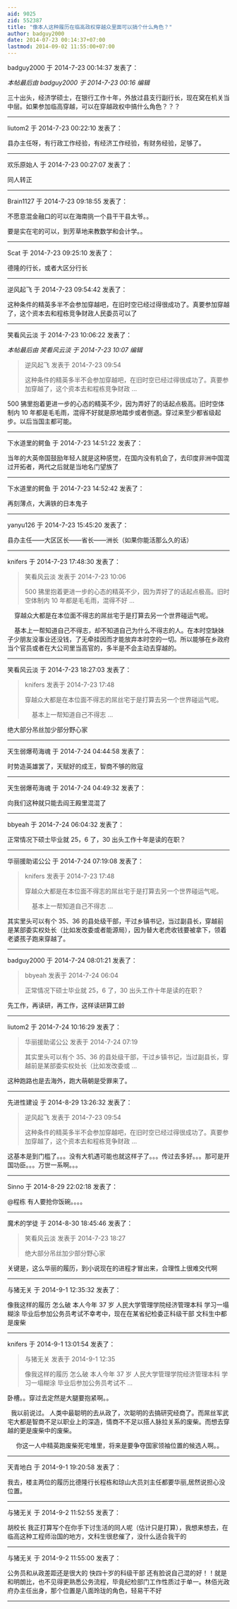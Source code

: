 ```yaml
---
aid: 9025
zid: 552387
title: "像本人这种履历在临高政权穿越众里面可以搞个什么角色？"
author: badguy2000
date: 2014-07-23 00:14:37+07:00
lastmod: 2014-09-02 11:55:00+07:00
---
```


badguy2000 于 2014-7-23 00:14:37 发表了：

_本帖最后由 badguy2000 于 2014-7-23 00:16 编辑_

三十出头，经济学硕士，在银行工作十年，外放过县支行副行长，现在窝在机关当中层。如果参加临高穿越，可以在穿越政权中搞什么角色？？？

---

liutom2 于 2014-7-23 00:22:10 发表了：

县办主任呀，有行政工作经验，有经济工作经验，有财务经验，足够了。

---

欢乐原始人 于 2014-7-23 00:27:07 发表了：

同人转正

---

Brain1127 于 2014-7-23 09:18:55 发表了：

不愿意混金融口的可以在海南挑一个县干干县太爷。。

要是实在宅的可以，到芳草地来教数学和会计学。。

---

Scat 于 2014-7-23 09:25:10 发表了：

德隆的行长，或者大区分行长

---

逆风起飞 于 2014-7-23 09:54:42 发表了：

这种条件的精英多半不会参加穿越吧，在旧时空已经过得很成功了。真要参加穿越了，这个资本去和程栋竞争财政人民委员可以了

---

笑看风云淡 于 2014-7-23 10:06:22 发表了：

_本帖最后由 笑看风云淡 于 2014-7-23 10:07 编辑_

> 逆风起飞 发表于 2014-7-23 09:54
>
> 这种条件的精英多半不会参加穿越吧，在旧时空已经过得很成功了。真要参加穿越了，这个资本去和程栋竞争财政 ...

500 狒里抱着更进一步的心态的精英不少，因为弄好了的话起点极高。旧时空体制内 10 年都是毛毛雨，混得不好就是原地踏步或者倒退。穿过来至少都省级起步。以后当国主都可能。

---

下水道里的鳄鱼 于 2014-7-23 14:51:22 发表了：

当年的大英帝国鼓励年轻人就是这种感觉，在国内没有机会了，去印度非洲中国混过开拓者，两代之后就是当地名门望族了

---

下水道里的鳄鱼 于 2014-7-23 14:52:42 发表了：

再刻薄点，大满铁的日本鬼子

---

yanyu126 于 2014-7-23 15:45:20 发表了：

县办主任——大区区长——省长——洲长（如果你能活那么久的话）

---

knifers 于 2014-7-23 17:48:30 发表了：

> 笑看风云淡 发表于 2014-7-23 10:06
>
> 500 狒里抱着更进一步的心态的精英不少，因为弄好了的话起点极高。旧时空体制内 10 年都是毛毛雨，混得不好 ...

&nbsp; &nbsp; 穿越众大都是在本位面不得志的屌丝宅于是打算去另一个世界碰运气呢。

&nbsp; &nbsp; 基本上一帮知道自己不得志，却不知道自己为什么不得志的人。在本时空缺妹子少朋友没事业还没钱，了无牵挂因而才能放弃本时空的一切。所以能够在乡政府当个官员或者在大公司里当高官的，多半是不会主动去穿越的。

---

笑看风云淡 于 2014-7-23 18:27:03 发表了：

> knifers 发表于 2014-7-23 17:48
>
> 穿越众大都是在本位面不得志的屌丝宅于是打算去另一个世界碰运气呢。
>
> &nbsp; &nbsp; 基本上一帮知道自己不得志 ...

绝大部分吊丝加少部分野心家

---

天生弱爆苟海魂 于 2014-7-24 04:44:58 发表了：

时势造英雄罢了，天赋好的成王，智商不够的败寇

---

天生弱爆苟海魂 于 2014-7-24 04:49:32 发表了：

向我们这种就只能去阎王殿里混混了

---

bbyeah 于 2014-7-24 06:04:32 发表了：

正常情况下硕士毕业就 25，6 了，30 出头工作十年是读的在职？

---

华丽援助诺公公 于 2014-7-24 07:19:08 发表了：

> knifers 发表于 2014-7-23 17:48
>
> 穿越众大都是在本位面不得志的屌丝宅于是打算去另一个世界碰运气呢。
>
> &nbsp; &nbsp; 基本上一帮知道自己不得志 ...

其实里头可以有个 35、36 的县处级干部，干过乡镇书记，当过副县长，穿越前是某部委实权处长（比如发改委或者能源局），因为替大老虎收钱要被拿下，领着老婆孩子跑来穿越了。

---

badguy2000 于 2014-7-24 08:01:21 发表了：

> bbyeah 发表于 2014-7-24 06:04
>
> 正常情况下硕士毕业就 25，6 了，30 出头工作十年是读的在职？

先工作，再读研，再工作，这样读研算工龄

---

liutom2 于 2014-7-24 10:16:29 发表了：

> 华丽援助诺公公 发表于 2014-7-24 07:19
>
> 其实里头可以有个 35、36 的县处级干部，干过乡镇书记，当过副县长，穿越前是某部委实权处长（比如发改委或 ...

这种跑路也是去海外，跑大萌朝是受罪来了。

---

先进性建设 于 2014-8-29 13:26:32 发表了：

> 逆风起飞 发表于 2014-7-23 09:54
>
> 这种条件的精英多半不会参加穿越吧，在旧时空已经过得很成功了。真要参加穿越了，这个资本去和程栋竞争财政 ...

这基本是到门槛了。。。没有大机遇可能也就这样子了。。。传过去多好。。。那可是开国功臣。。。万世一系啊。。。

---

Sinno 于 2014-8-29 22:02:18 发表了：

@程栋 有人要抢你饭碗。。。。

---

魔术的学徒 于 2014-8-30 18:45:46 发表了：

> 笑看风云淡 发表于 2014-7-23 18:27
>
> 绝大部分吊丝加少部分野心家

关键是，这么华丽的履历，到小说现在的进程才冒出来，合理性上很难交代啊

---

与猪无关 于 2014-9-1 12:35:32 发表了：

像我这样的履历 怎么破 本人今年 37 岁 人民大学管理学院经济管理本科 学习一塌糊涂 毕业后参加公务员考试不幸考中，现在在某省纪检委正科级干部 文科生中都是废柴

---

knifers 于 2014-9-1 13:01:54 发表了：

> 与猪无关 发表于 2014-9-1 12:35
>
> 像我这样的履历 怎么破 本人今年 37 岁 人民大学管理学院经济管理本科 学习一塌糊涂 毕业后参加公务员考试不 ...

卧槽。。穿过去定然是大腿要抱紧啊。。

&nbsp;&nbsp;我以前说过。 人类中最聪明的去从政了，次聪明的去搞研究经商了。而屌丝军武宅大都是智商不足以职业上的深造，情商不不足以搭人脉拉关系的废柴。而想去穿越的更是废柴中的废柴。

&nbsp; &nbsp;&nbsp;&nbsp;你这一人中精英跑废柴死宅堆里，将来是要争夺国家领袖位置的候选人啊。。

---

天青地白 于 2014-9-1 19:20:58 发表了：

我去，楼主两位的履历比德隆行长程栋和琼山大员刘主任都要华丽,居然说担心没位置。

---

与猪无关 于 2014-9-2 11:52:55 发表了：

胡校长 我正打算写个在你手下讨生活的同人呢（估计只是打算），我想来想去，在临高这种工程师治国的地方，文科生很悲催了，没什么适合我干的

---

与猪无关 于 2014-9-2 11:55:00 发表了：

公务员和从政差距还是很大的 快四十岁的科级干部 还有脸说自己混的好！！就是和明朗比，也不见得更熟悉公务流程，毕竟纪检部门工作性质过于单一。林佰光政府办主任出身，那个位置是八面玲珑的角色，轻易干不好

---
